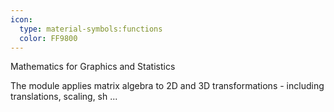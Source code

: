 ```yaml
---
icon:
  type: material-symbols:functions
  color: FF9800
---
```


Mathematics for Graphics and Statistics

The module applies matrix algebra to 2D and 3D transformations - including translations, scaling, sh ... 
